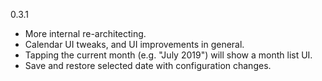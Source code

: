 0.3.1

* More internal re-architecting.
* Calendar UI tweaks, and UI improvements in general.
* Tapping the current month (e.g. "July 2019") will show a month list UI.
* Save and restore selected date with configuration changes.
